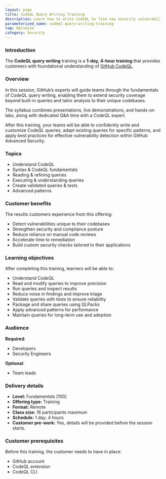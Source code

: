 ```yaml
---
layout: page
title: CodeQL Query Writing Training
description: Learn how to write CodeQL to find new security vulnerabilities or customize the existing rules through our extensive catalog of 2 hour training courses.
parameterized_name: codeql-query-writing-training
tag: Optimize
category: Security
---
```


### Introduction

The **CodeQL query writing** training is a **1-day, 4-hour training** that provides customers with foundational understanding of [GitHub CodeQL](https://codeql.github.com/).

### Overview

In this session, GitHub’s experts will guide teams through the fundamentals of CodeQL query writing, enabling them to extend security coverage beyond built-in queries and tailor analysis to their unique codebases.

The syllabus combines presentations, live demonstrations, and hands-on labs, along with dedicated Q\&A time with a CodeQL expert.

After this training, your teams will be able to confidently write and customize CodeQL queries, adapt existing queries for specific patterns, and apply best practices for effective vulnerability detection within GitHub Advanced Security.

### Topics

- Understand CodeQL
- Syntax & CodeQL fundamentals
- Reading & refining queries
- Executing & understanding queries
- Create validated queries & tests
- Advanced patterns

### Customer benefits

The results customers experience from this offering:

- Detect vulnerabilities unique to their codebases
- Strengthen security and compliance posture
- Reduce reliance on manual code reviews
- Accelerate time to remediation
- Build custom security checks tailored to their applications

### Learning objectives

After completing this training, learners will be able to:

- Understand CodeQL
- Read and modify queries to improve precision
- Run queries and inspect results
- Reduce noise in findings and improve triage
- Validate queries with tests to ensure reliability
- Package and share queries using QLPacks
- Apply advanced patterns for performance
- Maintain queries for long-term use and adoption

### Audience

**Required**:

- Developers
- Security Engineers

**Optional**:

- Team leads

### Delivery details

- **Level:** Fundamentals \[100\]
- **Offering type:** Training
- **Format:** Remote
- **Class size:** 16 participants maximum
- **Schedule:** 1 day; 4 hours
- **Customer pre-work:** Yes, details will be provided before the session starts.

### Customer prerequisites

Before this training, the customer needs to have in place:

- GitHub account
- CodeQL extension
- CodeQL CLI
